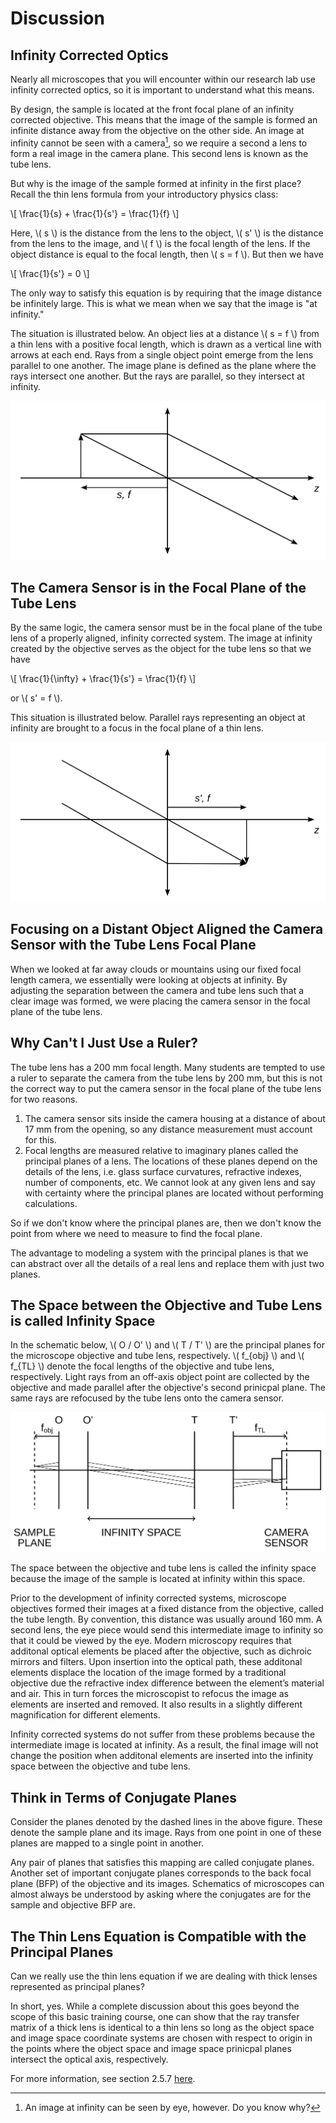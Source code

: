 # Discussion

## Infinity Corrected Optics

Nearly all microscopes that you will encounter within our research lab use infinity corrected optics, so it is important to understand what this means.

By design, the sample is located at the front focal plane of an infinity corrected objective. This means that the image of the sample is formed an infinite distance away from the objective on the other side. An image at infinity cannot be seen with a camera[^1], so we require a second a lens to form a real image in the camera plane. This second lens is known as the tube lens.

But why is the image of the sample formed at infinity in the first place? Recall the thin lens formula from your introductory physics class:

\\[ \frac{1}{s} + \frac{1}{s'} = \frac{1}{f} \\]

Here, \\( s \\) is the distance from the lens to the object, \\( s' \\) is the distance from the lens to the image, and \\( f \\) is the focal length of the lens. If the object distance is equal to the focal length, then \\( s = f \\). But then we have

\\[ \frac{1}{s'} = 0 \\]

The only way to satisfy this equation is by requiring that the image distance be infinitely large. This is what we mean when we say that the image is "at infinity."

The situation is illustrated below. An object lies at a distance \\( s = f \\) from a thin lens with a positive focal length, which is drawn as a vertical line with arrows at each end. Rays from a single object point emerge from the lens parallel to one another. The image plane is defined as the plane where the rays intersect one another. But the rays are parallel, so they intersect at infinity.

![](./thin_lens_object_in_focal_plane.svg)

## The Camera Sensor is in the Focal Plane of the Tube Lens

By the same logic, the camera sensor must be in the focal plane of the tube lens of a properly aligned, infinity corrected system. The image at infinity created by the objective serves as the object for the tube lens so that we have

\\[ \frac{1}{\infty} + \frac{1}{s'} = \frac{1}{f} \\]

or \\( s' = f \\).

This situation is illustrated below. Parallel rays representing an object at infinity are brought to a focus in the focal plane of a thin lens.

![](./thin_lens_object_at_infinity.svg)

## Focusing on a Distant Object Aligned the Camera Sensor with the Tube Lens Focal Plane

When we looked at far away clouds or mountains using our fixed focal length camera, we essentially were looking at objects at infinity. By adjusting the separation between the camera and tube lens such that a clear image was formed, we were placing the camera sensor in the focal plane of the tube lens.

## Why Can't I Just Use a Ruler?

The tube lens has a 200 mm focal length. Many students are tempted to use a ruler to separate the camera from the tube lens by 200 mm, but this is not the correct way to put the camera sensor in the focal plane of the tube lens for two reasons.

1. The camera sensor sits inside the camera housing at a distance of about 17 mm from the opening, so any distance measurement must account for this.
1. Focal lengths are measured relative to imaginary planes called the principal planes of a lens. The locations of these planes depend on the details of the lens, i.e. glass surface curvatures, refractive indexes, number of components, etc. We cannot look at any given lens and say with certainty where the principal planes are located without performing calculations.

So if we don't know where the principal planes are, then we don't know the point from where we need to measure to find the focal plane.

The advantage to modeling a system with the principal planes is that we can abstract over all the details of a real lens and replace them with just two planes.

## The Space between the Objective and Tube Lens is called Infinity Space

In the schematic below, \\( O / O' \\) and \\( T / T' \\) are the principal planes for the microscope objective and tube lens, respectively. \\( f_{obj} \\) and \\( f_{TL} \\) denote the focal lengths of the objective and tube lens, respectively. Light rays from an off-axis object point are collected by the objective and made parallel after the objective's second prinicpal plane. The same rays are refocused by the tube lens onto the camera sensor.

![](./infinity_space.svg)

The space between the objective and tube lens is called the infinity space because the image of the sample is located at infinity within this space.

Prior to the development of infinity corrected systems, microscope objectives formed their images at a fixed distance from the objective, called the tube length. By convention, this distance was usually around 160 mm. A second lens, the eye piece would send this intermediate image to infinity so that it could be viewed by the eye. Modern microscopy requires that additonal optical elements be placed after the objective, such as dichroic mirrors and filters. Upon insertion into the optical path, these additonal elements displace the location of the image formed by a traditional objective due the refractive index difference between the element’s material and air. This in turn forces the microscopist to refocus the image as elements are inserted and removed. It also results in a slightly different magnification for different elements.

Infinity corrected systems do not suffer from these problems because the intermediate image is located at infinity. As a result, the final image will not change the position when additonal elements are inserted into the infinity space between the objective and tube lens.

## Think in Terms of Conjugate Planes

Consider the planes denoted by the dashed lines in the above figure. These denote the sample plane and its image. Rays from one point in one of these planes are mapped to a single point in another.

Any pair of planes that satisfies this mapping are called conjugate planes. Another set of important conjugate planes corresponds to the back focal plane (BFP) of the objective and its images. Schematics of microscopes can almost always be understood by asking where the conjugates are for the sample and objective BFP are.

## The Thin Lens Equation is Compatible with the Principal Planes

Can we really use the thin lens equation if we are dealing with thick lenses represented as principal planes?

In short, yes. While a complete discussion about this goes beyond the scope of this basic training course, one can show that the ray transfer matrix of a thick lens is identical to a thin lens so long as the object space and image space coordinate systems are chosen with respect to origin in the points where the object space and image space prinicpal planes intersect the optical axis, respectively.

For more information, see section 2.5.7 [here](https://phys.libretexts.org/Bookshelves/Optics/BSc_Optics_(Konijnenberg_Adam_and_Urbach)/02%3A_Geometrical_Optics/2.06%3A_Gaussian_Geometrical_Optics).

[^1]: An image at infinity can be seen by eye, however. Do you know why?

